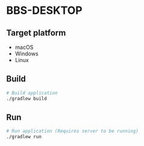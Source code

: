# BBS-DESKTOP

## Target platform

- macOS
- Windows
- Linux

## Build

```bash
# Build application
./gradlew build
```

## Run

```bash
# Run application (Requires server to be running)
./gradlew run
```